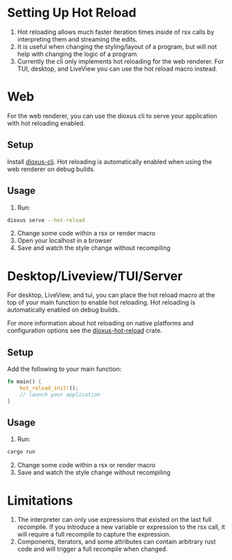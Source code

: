 # Setting Up Hot Reload

1. Hot reloading allows much faster iteration times inside of rsx calls by interpreting them and streaming the edits.
2. It is useful when changing the styling/layout of a program, but will not help with changing the logic of a program.
3. Currently the cli only implements hot reloading for the web renderer. For TUI, desktop, and LiveView you can use the hot reload macro instead.

# Web

For the web renderer, you can use the dioxus cli to serve your application with hot reloading enabled.

## Setup

Install [dioxus-cli](https://github.com/DioxusLabs/cli).
Hot reloading is automatically enabled when using the web renderer on debug builds.

## Usage

1. Run:

```bash
dioxus serve --hot-reload
```

2. Change some code within a rsx or render macro
3. Open your localhost in a browser
4. Save and watch the style change without recompiling

# Desktop/Liveview/TUI/Server

For desktop, LiveView, and tui, you can place the hot reload macro at the top of your main function to enable hot reloading.
Hot reloading is automatically enabled on debug builds.

For more information about hot reloading on native platforms and configuration options see the [dioxus-hot-reload](https://crates.io/crates/dioxus-hot-reload) crate.

## Setup

Add the following to your main function:

```rust
fn main() {
	hot_reload_init!();
	// launch your application
}
```

## Usage

1. Run:

```bash
cargo run
```

2. Change some code within a rsx or render macro
3. Save and watch the style change without recompiling

# Limitations

1. The interpreter can only use expressions that existed on the last full recompile. If you introduce a new variable or expression to the rsx call, it will require a full recompile to capture the expression.
2. Components, Iterators, and some attributes can contain arbitrary rust code and will trigger a full recompile when changed.
